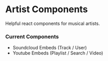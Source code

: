 # Artist Components

Helpful react components for musical artists.

### Current Components

- Soundcloud Embeds (Track / User)
- Youtube Embeds (Playlist / Search / Video)